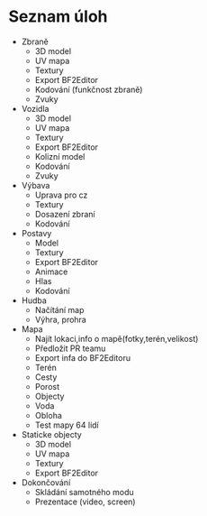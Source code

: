 # Seznam úloh #

  * Zbraně
    * 3D model
    * UV mapa
    * Textury
    * Export BF2Editor
    * Kodování (funkčnost zbraně)
    * Zvuky
  * Vozidla
    * 3D model
    * UV mapa
    * Textury
    * Export BF2Editor
    * Kolizní model
    * Kodování
    * Zvuky
  * Výbava
    * Uprava pro cz
    * Textury
    * Dosazení zbraní
    * Kodování
  * Postavy
    * Model
    * Textury
    * Export BF2Editor
    * Animace
    * Hlas
    * Kodování
  * Hudba
    * Načítání map
    * Výhra, prohra
  * Mapa
    * Najít lokaci,info o mapě(fotky,terén,velikost)
    * Předložit PR teamu
    * Export infa do BF2Editoru
    * Terén
    * Cesty
    * Porost
    * Objecty
    * Voda
    * Obloha
    * Test mapy 64 lidí
  * Staticke objecty
    * 3D model
    * UV mapa
    * Textury
    * Export BF2Editor
  * Dokončování
    * Skládání samotného modu
    * Prezentace (video, screen)